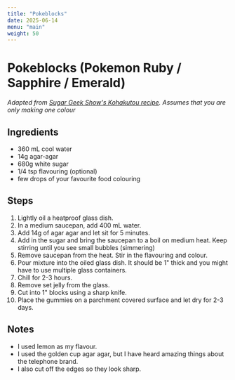 ```yaml
---
title: "Pokeblocks"
date: 2025-06-14
menu: "main"
weight: 50
---
```


# Pokeblocks (Pokemon Ruby / Sapphire / Emerald)

*Adapted from [Sugar Geek Show's Kohakutou recipe](https://sugargeekshow.com/recipe/kohakutou-crystal-gummy-candy/). Assumes that you are only making one colour*

## Ingredients

* 360 mL cool water
* 14g agar-agar
* 680g white sugar
* 1/4 tsp flavouring (optional)
* few drops of your favourite food colouring

## Steps
1. Lightly oil a heatproof glass dish.
2. In a medium saucepan, add 400 mL water.
3. Add 14g of agar agar and let sit for 5 minutes.
4. Add in the sugar and bring the saucepan to a boil on medium heat. Keep stirring until you see small bubbles (simmering)
5. Remove saucepan from the heat. Stir in the flavouring and colour.
6. Pour mixture into the oiled glass dish. It should be 1" thick and you might have to use multiple glass containers.
7. Chill for 2-3 hours.
8. Remove set jelly from the glass.
9. Cut into 1" blocks using a sharp knife.
10. Place the gummies on a parchment covered surface and let dry for 2-3 days.


## Notes
* I used lemon as my flavour.
* I used the golden cup agar agar, but I have heard amazing things about the telephone brand.
* I also cut off the edges so they look sharp.